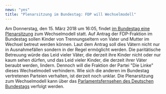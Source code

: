 ```yaml
---
news: "yes"
title: "Plenarsitzung im Bundestag: FDP will Wechselmodell"
---
```


Am Donnerstag, den 15. März 2018 um 16:05, findet [im Bundestag eine 
Plenarsitzung](https://www.bundestag.de/tagesordnung?week=11&year=2018) zum Wechselmodell statt. Auf Antrag der FDP-Fraktion im Bundestag sollen 
Kinder von Trennungseltern von Vater und Mutter im Wechsel betreut 
werden können. Laut dem Antrag soll dies Vätern nicht nur in 
Ausnahmefällen sondern in der Regel ermöglicht werden. Die paritätische 
Betreuung würde das Leid vieler Väter, die derzeit ihre Kinder nicht 
oder nur kaum sehen dürfen, und das Leid vieler Kinder, die derzeit 
ihrer Väter beraubt werden, lindern. Dennoch will die Fraktion der 
Partei "Die Linke" dieses Wechselmodell verhindern. Wie sich die anderen 
im Bundestag vertretenen Parteien verhalten, ist derzeit noch unklar. 
Die Plenarsitzung zum Wechselmodell kann über das [Parlamentsfernsehen 
des Deutschen Bundestags](https://www.bundestag.de/mediathek/parlamentsfernsehen)
verfolgt werden.
